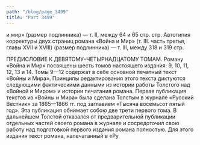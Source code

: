 ```yaml
---
path: "/blog/page_3499"
title: "Part 3499"
---
```


и мир» (размер подлинника) — т. II, между 64 и 65 стр. стр.
Автотипия корректуры двух страниц романа «Война и Мир» (т. III. часть третья, главы XVII и XVIII) (размер подлинника) — т. III, между 318 и 319 стр.

ПРЕДИСЛОВИЕ К ДЕВЯТОМУ–ЧЕТЫРНАДЦАТОМУ ТОМАМ.
Роману «Война и Мир» посвящены шесть томов настоящего издания: 9, 10, 11, 12, 13 и 14.
Томы 9—12 содержат в себе основной печатный текст «Войны и Мира».
Принципы редактирования этого текста диктуются следующими фактическими данными из истории работы Толстого над «Войной и Миром» и истории печатания романа.
Первая публикация текстов из «Войны и Мира» была сделана Толстым в журнале «Русский Вестник» за 1865—1866 гг. под заглавием «Тысяча восемьсот пятый год». Эта публикация обнимает собою две трети первого тома. В дальнейшем Толстой отказался от предварительной публикации отдельных частей своего романа в журнале и сосредоточил свою работу над подготовкой первого издания романа полностью. Для этого издания текст романа, напечатанный в «Ру
